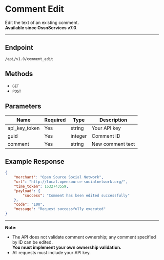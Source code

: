 # Comment Edit

Edit the text of an existing comment.  
**Available since OssnServices v7.0.**

---

## Endpoint

```
/api/v1.0/comment_edit
```

## Methods

- `GET`
- `POST`

## Parameters

| Name          | Required | Type    | Description                 |
|---------------|----------|---------|-----------------------------|
| api_key_token | Yes      | string  | Your API key                |
| guid          | Yes      | integer | Comment ID                  |
| comment       | Yes      | string  | New comment text            |

## Example Response

```json
{
    "merchant": "Open Source Social Network",
    "url": "http://local.opensource-socialnetwork.org/",
    "time_token": 1632743559,
    "payload": {
        "success": "Comment has been edited successfully"
    },
    "code": "100",
    "message": "Request successfully executed"
}
```

---

**Note:**
- The API does not validate comment ownership; any comment specified by ID can be edited.  
  **You must implement your own ownership validation.**
- All requests must include your API key.
